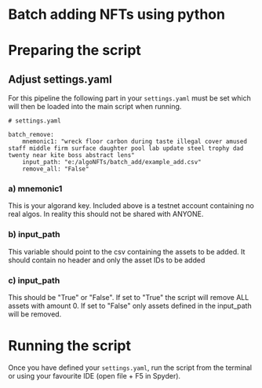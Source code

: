 # Batch adding NFTs using python

# Preparing the script

## Adjust settings.yaml

For this pipeline the following part in your `settings.yaml` must be set which will then be loaded into the main script when running.

```
# settings.yaml

batch_remove:
    mnemonic1: "wreck floor carbon during taste illegal cover amused staff middle firm surface daughter pool lab update steel trophy dad twenty near kite boss abstract lens"
    input_path: "e:/algoNFTs/batch_add/example_add.csv"
    remove_all: "False"
```

### a) mnemonic1

This is your algorand key. Included above is a testnet account containing no real algos. In reality this should not be shared with ANYONE.

### b) input_path

This variable should point to the csv containing the assets to be added. It should contain no header and only the asset IDs to be added


### c) input_path
This should be "True" or "False". If set to "True" the script will remove ALL assets with amount 0. If set to "False" only assets defined in the input_path will be removed.


# Running the script

Once you have defined your `settings.yaml`, run the script from the terminal or using your favourite IDE (open file + F5 in Spyder).
